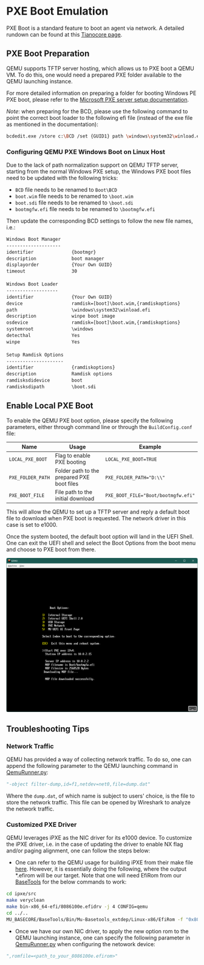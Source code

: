 # PXE Boot Emulation

PXE Boot is a standard feature to boot an agent via network. A detailed rundown can be found at this [Tianocore page](https://github.com/tianocore/tianocore.github.io/wiki/PXE).

## PXE Boot Preparation

QEMU supports TFTP server hosting, which allows us to PXE boot a QEMU VM. To do this, one would need a prepared PXE folder
available to the QEMU launching instance.

For more detailed information on preparing a folder for booting Windows PE PXE boot, please refer to the
[Microsoft PXE server setup documentation](https://learn.microsoft.com/en-us/windows/deployment/configure-a-pxe-server-to-load-windows-pe).

*Note*: when preparing for the BCD, please use the following command to point the correct boot loader to the following
efi file (instead of the exe file as mentioned in the documentation):

```bash
bcdedit.exe /store c:\BCD /set {GUID1} path \windows\system32\winload.efi
```

### Configuring QEMU PXE Windows Boot on Linux Host

Due to the lack of path normalization support on QEMU TFTP server, starting from the normal Windows PXE setup, the Windows PXE boot files need to be updated with the following tricks:

- `BCD` file needs to be renamed to `Boot\BCD`
- `boot.wim` file needs to be renamed to `\boot.wim`
- `boot.sdi` file needs to be renamed to `\boot.sdi`
- `bootmgfw.efi` file needs to be renamed to `\bootmgfw.efi`

Then update the corresponding BCD settings to follow the new file names, i.e.:

```txt
Windows Boot Manager
--------------------
identifier              {bootmgr}
description             boot manager
displayorder            {Your Own GUID}
timeout                 30

Windows Boot Loader
-------------------
identifier              {Your Own GUID}
device                  ramdisk=[boot]\boot.wim,{ramdiskoptions}
path                    \windows\system32\winload.efi
description             winpe boot image
osdevice                ramdisk=[boot]\boot.wim,{ramdiskoptions}
systemroot              \windows
detecthal               Yes
winpe                   Yes

Setup Ramdisk Options
---------------------
identifier              {ramdiskoptions}
description             Ramdisk options
ramdisksdidevice        boot
ramdisksdipath          \boot.sdi
```

## Enable Local PXE Boot

To enable the QEMU PXE boot option, please specify the following parameters, either through command line or through the
`BuildConfig.conf` file:

| Name | Usage | Example |
| --- | --- | --- |
| `LOCAL_PXE_BOOT` | Flag to enable PXE booting | `LOCAL_PXE_BOOT=TRUE` |
| `PXE_FOLDER_PATH` | Folder path to the prepared PXE boot files | `PXE_FOLDER_PATH="D:\\"` |
| `PXE_BOOT_FILE` | File path to the initial download | `PXE_BOOT_FILE="Boot/bootmgfw.efi"` |

This will allow the QEMU to set up a TFTP server and reply a default boot file to download when PXE boot is requested.
The network driver in this case is set to e1000.

Once the system booted, the default boot option will land in the UEFI Shell. One can exit the UEFI shell and select the
Boot Options from the boot menu and choose to PXE boot from there.

![pxe_selected](Images/pxe_selected.png)

## Troubleshooting Tips

### Network Traffic

QEMU has provided a way of collecting network traffic. To do so, one can append the following parameter to the QEMU launching
command in [QemuRunner.py](../../../QemuQ35Pkg/Plugins/QemuRunner/QemuRunner.py#L88):

```py
"-object filter-dump,id=f1,netdev=net0,file=dump.dat"
```

Where the `dump.dat`, of which name is subject to users' choice, is the file to store the network traffic. This file can
be opened by Wireshark to analyze the network traffic.

### Customized PXE Driver

QEMU leverages iPXE as the NIC driver for its e1000 device. To customize the iPXE driver, i.e. in the case of updating the
driver to enable NX flag and/or paging alignment, one can follow the steps below:

- One can refer to the QEMU usage for building iPXE from their make file [here](https://github.com/qemu/qemu/blob/master/roms/Makefile).
However, it is essentially doing the following, where the output *.efirom will be our target. Note that one will need
EfiRom from our [BaseTools](https://github.com/microsoft/mu_basecore/tree/release/202302/BaseTools) for the below
commands to work:

```bash
cd ipxe/src
make veryclean
make bin-x86_64-efi/8086100e.efidrv -j 4 CONFIG=qemu
cd ../..
MU_BASECORE/BaseTools/Bin/Mu-Basetools_extdep/Linux-x86/EfiRom -f "0x8086" -i "0x100e" -l 0x02 -ec bin-x86_64-efi/8086100e.efidrv -o bin-x86_64-efi/8086100e.efirom
```

- Once we have our own NIC driver, to apply the new option rom to the QEMU launching instance, one can specify the following
parameter in [QemuRunner.py](../../../QemuQ35Pkg/Plugins/QemuRunner/QemuRunner.py#L88) when configuring the netowork device:

```py
",romfile=<path_to_your_8086100e.efirom>"
```
